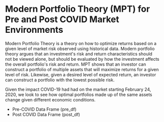 # Modern Portfolio Theory (MPT) for Pre and Post COVID Market Environments

Modern Portfolio Theory is a theory on how to optimize returns based on a given level of market risk observed using historical data. Modern portfolio theory argues that an investment's risk and return characteristics should not be viewed alone, but should be evaluated by how the investment affects the overall portfolio's risk and return. MPT shows that an investor can construct a portfolio of multiple assets that will maximize returns for a given level of risk. Likewise, given a desired level of expected return, an investor can construct a portfolio with the lowest possible risk.

Given the impact COVID-19 had had on the market starting February 24, 2020, we look to see how optimal portfolios made up of the same assets change given different economic conditions. 
* Pre-COVID Data Frame (pre_df)
* Post COVID Data Frame (post_df)
